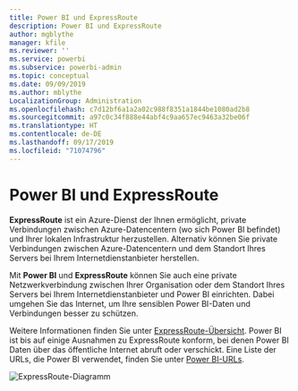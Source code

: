 ```yaml
---
title: Power BI und ExpressRoute
description: Power BI und ExpressRoute
author: mgblythe
manager: kfile
ms.reviewer: ''
ms.service: powerbi
ms.subservice: powerbi-admin
ms.topic: conceptual
ms.date: 09/09/2019
ms.author: mblythe
LocalizationGroup: Administration
ms.openlocfilehash: c7d12bf6a1a2a02c988f8351a1844be1080ad2b8
ms.sourcegitcommit: a97c0c34f888e44abf4c9aa657ec9463a32be06f
ms.translationtype: HT
ms.contentlocale: de-DE
ms.lasthandoff: 09/17/2019
ms.locfileid: "71074796"
---
```

# <a name="power-bi-and-expressroute"></a>Power BI und ExpressRoute

**ExpressRoute** ist ein Azure-Dienst der Ihnen ermöglicht, private Verbindungen zwischen Azure-Datencentern (wo sich Power BI befindet) und Ihrer lokalen Infrastruktur herzustellen. Alternativ können Sie private Verbindungen zwischen Azure-Datencentern und dem Standort Ihres Servers bei Ihrem Internetdienstanbieter herstellen.

Mit **Power BI** und **ExpressRoute** können Sie auch eine private Netzwerkverbindung zwischen Ihrer Organisation oder dem Standort Ihres Servers bei Ihrem Internetdienstanbieter und Power BI einrichten. Dabei umgehen Sie das Internet, um Ihre sensiblen Power BI-Daten und Verbindungen besser zu schützen.

Weitere Informationen finden Sie unter [ExpressRoute-Übersicht](/azure/expressroute/expressroute-introduction). Power BI ist bis auf einige Ausnahmen zu ExpressRoute konform, bei denen Power BI Daten über das öffentliche Internet abruft oder verschickt. Eine Liste der URLs, die Power BI verwendet, finden Sie unter [Power BI-URLs](power-bi-whitelist-urls.md).

![ExpressRoute-Diagramm](media/service-admin-power-bi-expressroute/pbi_expressroute_1.png)